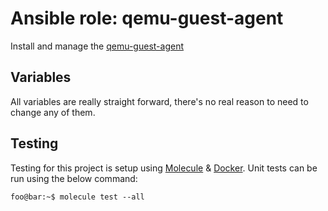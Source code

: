 # Ansible role: qemu-guest-agent

Install and manage the [qemu-guest-agent](https://wiki.libvirt.org/page/Qemu_guest_agent)


## Variables

All variables are really straight forward, there's no real reason to need to change any of them.


## Testing

Testing for this project is setup using [Molecule](https://molecule.readthedocs.io/en/stable/) & [Docker](https://www.docker.com/).
Unit tests can be run using the below command:

```console
foo@bar:~$ molecule test --all
```
